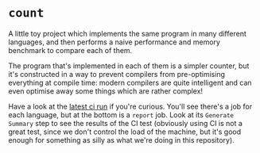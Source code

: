 # `count`

A little toy project which implements the same program in many different languages, and then performs a naive performance and memory benchmark to compare each of them.

The program that's implemented in each of them is a simpler counter, but it's constructed in a way to prevent compilers from pre-optimising everything at compile time: modern compilers are quite intelligent and can even optimise away some things which are rather complex!

Have a look at the [latest ci run](https://github.com/acheronfail/count/actions/workflows/ci.yml) if you're curious. You'll see there's a job for each language, but at the bottom is a `report` job. Look at its `Generate Summary` step to see the results of the CI test (obviously using CI is not a great test, since we don't control the load of the machine, but it's good enough for something as silly as what we're doing in this repository).
